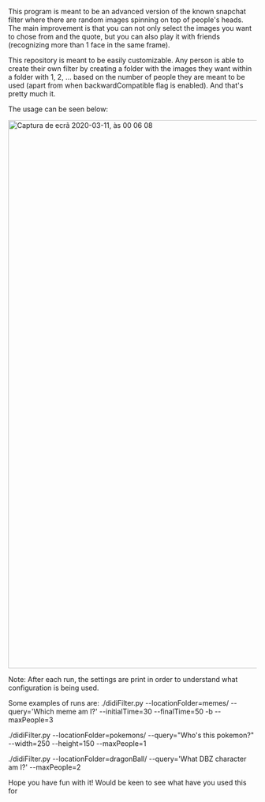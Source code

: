 This program is meant to be an advanced version of the known snapchat filter where there are random images spinning on top of people's heads. The main improvement is that you can not only select the images you want to chose from and the quote, but you can also play it with friends (recognizing more than 1 face in the same frame).

This repository is meant to be easily customizable. Any person is able to create their own filter by creating a folder with the images they want within a folder with 1, 2, ... based on the number of people they are meant to be used (apart from when backwardCompatible flag is enabled). And that's pretty much it.

The usage can be seen below:

<img width="1111" alt="Captura de ecrã 2020-03-11, às 00 06 08" src="https://user-images.githubusercontent.com/25267873/76369663-2c3b0e00-632c-11ea-83d6-4bc3f8965281.png">

Note: After each run, the settings are print in order to understand what configuration is being used.

Some examples of runs are:
./didiFilter.py --locationFolder=memes/ --query='Which meme am I?' --initialTime=30 --finalTime=50 -b --maxPeople=3

./didiFilter.py --locationFolder=pokemons/ --query="Who's this pokemon?" --width=250 --height=150 --maxPeople=1

./didiFilter.py --locationFolder=dragonBall/ --query='What DBZ character am I?' --maxPeople=2

Hope you have fun with it! Would be keen to see what have you used this for

